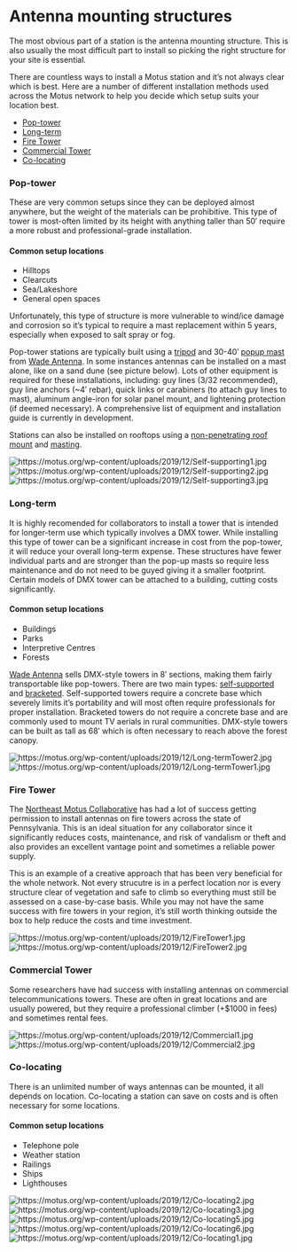 # Antenna mounting structures

The most obvious part of a station is the antenna mounting structure. This is also usually the most difficult part to install so picking the right structure for your site is essential.&#x20;

There are countless ways to install a Motus station and it’s not always clear which is best. Here are a number of different installation methods used across the Motus network to help you decide which setup suits your location best.

* [Pop-tower](https://motus.org/station-examples/#pop-tower)
* [Long-term](https://motus.org/station-examples/#long-term)
* [Fire Tower](https://motus.org/station-examples/#fire-tower)
* [Commercial Tower](https://motus.org/station-examples/#commercial-tower)
* [Co-locating](https://motus.org/station-examples/#co-locating)

### Pop-tower

These are very common setups since they can be deployed almost anywhere, but the weight of the materials can be prohibitive. This type of tower is most-often limited by its height with anything taller than 50′ require a more robust and professional-grade installation.

#### **Common setup locations**

* Hilltops
* Clearcuts
* Sea/Lakeshore
* General open spaces

Unfortunately, this type of structure is more vulnerable to wind/ice damage and corrosion so it’s typical to require a mast replacement within 5 years, especially when exposed to salt spray or fog.

Pop-tower stations are typically built using a [tripod](http://wadeantenna.com/product/10-foot-tripod/) and 30-40′ [popup mast](http://wadeantenna.com/product/1499/) from [Wade Antenna](http://wadeantenna.com/). In some instances antennas can be installed on a mast alone, like on a sand dune (see picture below). Lots of other equipment is required for these installations, including: guy lines (3/32 recommended), guy line anchors (\~4′ rebar), quick links or carabiners (to attach guy lines to mast), aluminum angle-iron for solar panel mount, and lightening protection (if deemed necessary). A comprehensive list of equipment and installation guide is currently in development.

Stations can also be installed on rooftops using a [non-penetrating roof mount](http://wadeantenna.com/product/heavy-duty-non-penetrating-roof-mount/) and [masting](http://wadeantenna.com/product/masting/).

<img src="https://motus.org/wp-content/uploads/2019/12/Self-supporting1.jpg" alt="https://motus.org/wp-content/uploads/2019/12/Self-supporting1.jpg" data-size="line"><img src="https://motus.org/wp-content/uploads/2019/12/Self-supporting2.jpg" alt="https://motus.org/wp-content/uploads/2019/12/Self-supporting2.jpg" data-size="line"><img src="https://motus.org/wp-content/uploads/2019/12/Self-supporting3.jpg" alt="https://motus.org/wp-content/uploads/2019/12/Self-supporting3.jpg" data-size="line">

### Long-term

It is highly recomended for collaborators to install a tower that is intended for longer-term use which typically involves a DMX tower. While installing this type of tower can be a significant increase in cost from the pop-tower, it will reduce your overall long-term expense. These structures have fewer individual parts and are stronger than the pop-up masts so require less maintenance and do not need to be guyed giving it a smaller footprint. Certain models of DMX tower can be attached to a building, cutting costs significantly.

#### **Common setup locations**

* Buildings
* Parks
* Interpretive Centres
* Forests

[Wade Antenna](http://wadeantenna.com/) sells DMX-style towers in 8′ sections, making them fairly transportable like pop-towers. There are two main types: [self-supported](http://wadeantenna.com/product/36-foot-dmx-standard-duty-tower/) and [bracketed](http://wadeantenna.com/product/36-foot-dmx-bracketed-tower/). Self-supported towers require a concrete base which severely limits it’s portability and will most often require professionals for proper installation. Bracketed towers do not require a concrete base and are commonly used to mount TV aerials in rural communities. DMX-style towers can be built as tall as 68′ which is often necessary to reach above the forest canopy.

<img src="https://motus.org/wp-content/uploads/2019/12/Long-termTower2.jpg" alt="https://motus.org/wp-content/uploads/2019/12/Long-termTower2.jpg" data-size="line"><img src="https://motus.org/wp-content/uploads/2019/12/Long-termTower1.jpg" alt="https://motus.org/wp-content/uploads/2019/12/Long-termTower1.jpg" data-size="line">

### Fire Tower

The [Northeast Motus Collaborative](https://motus.org/station-examples/) has had a lot of success getting permission to install antennas on fire towers across the state of Pennsylvania. This is an ideal situation for any collaborator since it significantly reduces costs, maintenance, and risk of vandalism or theft and also provides an excellent vantage point and sometimes a reliable power supply.

This is an example of a creative approach that has been very beneficial for the whole network. Not every strucutre is in a perfect location nor is every structure clear of vegetation and safe to climb so everything must still be assessed on a case-by-case basis. While you may not have the same success with fire towers in your region, it’s still worth thinking outside the box to help reduce the costs and time investment.

<img src="https://motus.org/wp-content/uploads/2019/12/FireTower1.jpg" alt="https://motus.org/wp-content/uploads/2019/12/FireTower1.jpg" data-size="line"><img src="https://motus.org/wp-content/uploads/2019/12/FireTower2.jpg" alt="https://motus.org/wp-content/uploads/2019/12/FireTower2.jpg" data-size="line">

### Commercial Tower

Some researchers have had success with installing antennas on commercial telecommunications towers. These are often in great locations and are usually powered, but they require a professional climber (+$1000 in fees) and sometimes rental fees.

<img src="https://motus.org/wp-content/uploads/2019/12/Commercial1.jpg" alt="https://motus.org/wp-content/uploads/2019/12/Commercial1.jpg" data-size="line"><img src="https://motus.org/wp-content/uploads/2019/12/Commercial2.jpg" alt="https://motus.org/wp-content/uploads/2019/12/Commercial2.jpg" data-size="line">

### Co-locating

There is an unlimited number of ways antennas can be mounted, it all depends on location. Co-locating a station can save on costs and is often necessary for some locations.

#### **Common setup locations**

* Telephone pole
* Weather station
* Railings
* Ships
* Lighthouses

<img src="https://motus.org/wp-content/uploads/2019/12/Co-locating2.jpg" alt="https://motus.org/wp-content/uploads/2019/12/Co-locating2.jpg" data-size="line"><img src="https://motus.org/wp-content/uploads/2019/12/Co-locating3.jpg" alt="https://motus.org/wp-content/uploads/2019/12/Co-locating3.jpg" data-size="line"><img src="https://motus.org/wp-content/uploads/2019/12/Co-locating5.jpg" alt="https://motus.org/wp-content/uploads/2019/12/Co-locating5.jpg" data-size="line"><img src="https://motus.org/wp-content/uploads/2019/12/Co-locating6.jpg" alt="https://motus.org/wp-content/uploads/2019/12/Co-locating6.jpg" data-size="line"><img src="https://motus.org/wp-content/uploads/2019/12/Co-locating1.jpg" alt="https://motus.org/wp-content/uploads/2019/12/Co-locating1.jpg" data-size="line">
